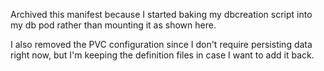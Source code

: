 Archived this manifest because I started baking my dbcreation script into my db pod rather than mounting it as shown here.

I also removed the PVC configuration since I don't require persisting data right now, but I'm keeping the definition files in case I want to add it back.
